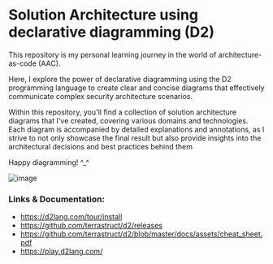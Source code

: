 # Solution Architecture using declarative diagramming (D2)

This repository is my personal learning journey in the world of architecture-as-code (AAC). 

Here, I explore the power of declarative diagramming using the D2 programming language to create clear and concise diagrams that effectively communicate complex security architecture scenarios.

Within this repository, you'll find a collection of solution architecture diagrams that I've created, covering various domains and technologies. Each diagram is accompanied by detailed explanations and annotations, as I strive to not only showcase the final result but also provide insights into the architectural decisions and best practices behind them

Happy diagramming! ^_^

![image](https://github.com/jalacloud/solution-architecture/assets/46580139/0bac6b44-30d3-4fdc-a803-753514808e83)


### Links & Documentation:
  - https://d2lang.com/tour/install
  - https://github.com/terrastruct/d2/releases
  - https://github.com/terrastruct/d2/blob/master/docs/assets/cheat_sheet.pdf
  - https://play.d2lang.com/
